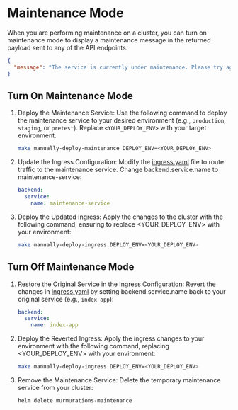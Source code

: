 # Maintenance Mode

When you are performing maintenance on a cluster, you can turn on maintenance mode to display a maintenance message in the returned payload sent to any of the API endpoints.

```json
{
  "message": "The service is currently under maintenance. Please try again later."
}
```

## Turn On Maintenance Mode

1. Deploy the Maintenance Service: Use the following command to deploy the maintenance service to your desired environment (e.g., `production`, `staging`, or `pretest`). Replace `<YOUR_DEPLOY_ENV>` with your target environment.

    ```bash
    make manually-deploy-maintenance DEPLOY_ENV=<YOUR_DEPLOY_ENV>
    ```

2. Update the Ingress Configuration: Modify the [ingress.yaml](./charts/murmurations/charts/ingress/templates/ingress/ingress.yaml) file to route traffic to the maintenance service. Change backend.service.name to maintenance-service:

   ```yaml
   backend:
     service:
       name: maintenance-service
   ```

3. Deploy the Updated Ingress: Apply the changes to the cluster with the following command, ensuring to replace <YOUR_DEPLOY_ENV> with your environment:

    ```bash
    make manually-deploy-ingress DEPLOY_ENV=<YOUR_DEPLOY_ENV>
    ```

## Turn Off Maintenance Mode

1. Restore the Original Service in the Ingress Configuration: Revert the changes in [ingress.yaml](./charts/murmurations/charts/ingress/templates/ingress/ingress.yaml) by setting backend.service.name back to your original service (e.g., `index-app`):

   ```yaml
   backend:
     service:
       name: index-app
   ```

2. Deploy the Reverted Ingress: Apply the ingress changes to your environment with the following command, replacing <YOUR_DEPLOY_ENV> with your environment:

    ```bash
    make manually-deploy-ingress DEPLOY_ENV=<YOUR_DEPLOY_ENV>
    ```

3. Remove the Maintenance Service: Delete the temporary maintenance service from your cluster:

    ```bash
    helm delete murmurations-maintenance
    ```
